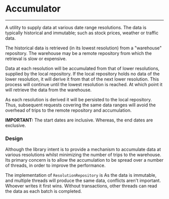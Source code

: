 
# Accumulator

---
A utility to supply data at various date range resolutions. The data is typically historical
and immutable; such as stock prices, weather or traffic data.

The historical data is retrieved (in its lowest resolution) from a "warehouse" repository.
The warehouse may be a remote repository from which the retrieval is slow or expensive.

Data at each resolution will be accumulated from that of lower resolutions, supplied
by the local repository. If the local repository holds no data of the lower resolution,
it will derive it from that of the next lower resolution. This process will continue
until the lowest resolution is reached. At which point it will retrieve the data from
the warehouse.

As each resolution is derived it will be persisted to the local repository. Thus,
subsequent requests covering the same data ranges will avoid the overhead of trips to the
remote repository and accumulation.

**IMPORTANT:** The start dates are inclusive. Whereas, the end dates are exclusive.

### Design
Although the library intent is to provide a mechanism to accumulate data at various resolutions
whilst minimizing the number of trips to the warehouse. Its primary concern is to allow
the accumulation to be spread over a number of threads, in order to improve the performance.

The implementation of `ResolutionRepository` is 
As the data is immutable, and multiple threads will produce the same data, conflicts aren't
important. Whoever writes it first wins. Without transactions, other threads can read the
data as each batch is completed.

